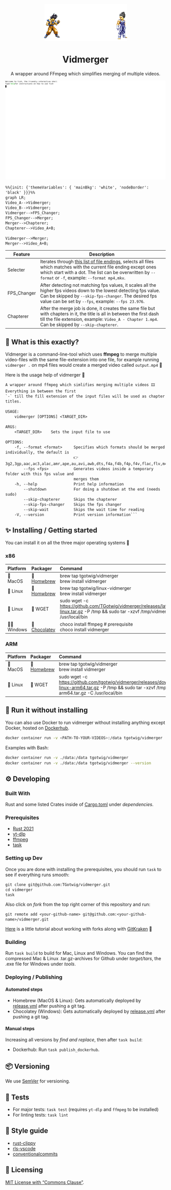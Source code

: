 <!-- https://github.com/elsewhencode/project-guidelines/blob/master/README.sample.md -->

<p align="center"><a><img src="img/merge.gif" alt="img/merge.gif"/></a></p>

<h1 align="center">Vidmerger</h1>
<p align="center">A wrapper around FFmpeg which simplifies merging of multiple videos.</p>

<p align="center"><img src="img/demo.svg" alt="fusion gif"/></p>

```mermaid
%%{init: {'themeVariables': { 'mainBkg': 'white', 'nodeBorder': 'black' }}}%%
graph LR;
Video_A-->Vidmerger;
Video_B-->Vidmerger;
Vidmerger-->FPS_Changer;
FPS_Changer-->Merger;
Merger-->Chapterer;
Chapterer-->Video_A+B;

Vidmerger-->Merger;
Merger-->Video_A+B;
```

| Feature     | Description                                                                                                                                                                                                                                     |
| ----------- | ----------------------------------------------------------------------------------------------------------------------------------------------------------------------------------------------------------------------------------------------- |
| Selecter    | Iterates through [this list of file endings](src/main.rs#L34), selects all files which matches with the current file ending except ones which start with a dot. The list can be overwritten by `--format` or `-f`, example: `--format mp4,mkv`. |
| FPS_Changer | After detecting not matching fps values, it scales all the higher fps videos down to the lowest detecting fps value. Can be skipped by `--skip-fps-changer`. The desired fps value can be set by `--fps`, example: `--fps 23.976`.              |
| Chapterer   | After the merge job is done, it creates the same file but with chapters in it, the title is all in between the first dash till the file extension, example: `Video_A - Chapter 1.mp4`. Can be skipped by `--skip-chapterer`.                    |

## 🙉 What is this exactly?

Vidmerger is a command-line-tool which uses **ffmpeg** to merge multiple video-files with the same file-extension into one file, for example running `vidmerger .` on mp4 files would create a merged video called `output.mp4` 🐣

Here is the usage help of vidmerger 🤗

```shell
A wrapper around ffmpeg which simlifies merging multiple videos 🎞  Everything in between the first
`-` till the fill extension of the input files will be used as chapter titles.

USAGE:
    vidmerger [OPTIONS] <TARGET_DIR>

ARGS:
    <TARGET_DIR>    Sets the input file to use

OPTIONS:
    -f, --format <format>     Specifies which formats should be merged individually, the default is
                              👉 3g2,3gp,aac,ac3,alac,amr,ape,au,avi,awb,dts,f4a,f4b,f4p,f4v,flac,flv,m4a,m4b,m4p,m4r,m4v,mkv,mov,mp2,mp3,mp4,mpeg,mpg,oga,ogg,ogm,ogv,ogx,opus,pcm,spx,wav,webm,wma,wmv
        --fps <fps>           Generates videos inside a temporary folder with this fps value and
                              merges them
    -h, --help                Print help information
        --shutdown            For doing a shutdown at the end (needs sudo)
        --skip-chapterer      Skips the chapterer
        --skip-fps-changer    Skips the fps changer
        --skip-wait           Skips the wait time for reading
    -V, --version             Print version information```
```

## ✨ Installing / Getting started

You can install it on all the three major operating systems 🤗

### x86

| Platform  | Packager                                                                                   | Command                                                                                                                                                                   |
| :-------- | :----------------------------------------------------------------------------------------- | :------------------------------------------------------------------------------------------------------------------------------------------------------------------------ |
| 🍎 MacOS   | 🍺 [Homwbrew](https://github.com/TGotwig/homebrew-vidmerger/blob/master/vidmerger.rb)       | brew tap tgotwig/vidmerger<br>brew install vidmerger                                                                                                                      |
| 🐧 Linux   | 🍺 [Homwbrew](https://github.com/TGotwig/homebrew-linux-vidmerger/blob/master/vidmerger.rb) | brew tap tgotwig/linux-vidmerger<br>brew install vidmerger                                                                                                                |
| 🐧 Linux   | 🍺 WGET                                                                                     | sudo wget -c https://github.com/TGotwig/vidmerger/releases/latest/download/vidmerger-linux.tar.gz -P /tmp && sudo tar -xzvf /tmp/vidmerger-linux.tar.gz -C /usr/local/bin |
| 🏳️‍🌈 Windows | 🍫 [Chocolatey](https://community.chocolatey.org/packages/vidmerger)                        | choco install ffmpeg # prerequisite<br>choco install vidmerger                                                                                                            |

### ARM

| Platform | Packager                                                                             | Command                                                                                                                                                                                 |
| :------- | :----------------------------------------------------------------------------------- | :-------------------------------------------------------------------------------------------------------------------------------------------------------------------------------------- |
| 🍎 MacOS  | 🍺 [Homwbrew](https://github.com/TGotwig/homebrew-vidmerger/blob/master/vidmerger.rb) | brew tap tgotwig/vidmerger<br>brew install vidmerger                                                                                                                                    |
| 🐧 Linux  | 🍺 WGET                                                                               | sudo wget -c https://github.com/tgotwig/vidmerger/releases/download/0.3.2/vidmerger-linux-arm64.tar.gz -P /tmp && sudo tar -xzvf /tmp/vidmerger-linux-arm64.tar.gz -C /usr/local/bin |

## 🐳 Run it without installing

You can also use Docker to run vidmerger without installing anything except Docker, hosted on [Dockerhub](https://hub.docker.com/r/tgotwig/vidmerger).

```bash
docker container run -v <PATH-TO-YOUR-VIDEOS>:/data tgotwig/vidmerger
```

Examples with Bash:

```bash
docker container run -v ./data:/data tgotwig/vidmerger
docker container run -v ./data:/data tgotwig/vidmerger --version
```

## ⚙️ Developing

### Built With

Rust and some listed Crates inside of [Cargo.toml](Cargo.toml) under _dependencies_.

### Prerequisites

- [Rust 2021](https://www.rust-lang.org/tools/install)
- [yt-dlp](https://github.com/yt-dlp/yt-dlp/wiki/Installation)
- [ffmpeg](https://ffmpeg.org/download.html)
- [task](https://taskfile.dev/#/installation)

### Setting up Dev

Once you are done with installing the prerequisites, you should run `task` to see if everything runs smooth:

```shell
git clone git@github.com:TGotwig/vidmerger.git
cd vidmerger
task
```

Also click on _fork_ from the top right corner of this repository and run:

```shell
git remote add <your-github-name> git@github.com:<your-github-name>/vidmerger.git
```

[Here](https://youtu.be/j_qpzND5yAg) is a little tutorial about working with forks along with [GitKraken](https://www.gitkraken.com) 🐙

### Building

Run `task build` to build for Mac, Linux and Windows. You can find the compressed Mac & Linux .tar.gz-archives for Github under _target/tars_, the .exe file for Windows under _tools_.

### Deploying / Publishing

#### Automated steps

- Homebrew (MacOS & Linux): Gets automatically deployed by [release.yml](https://github.com/TGotwig/vidmerger/blob/master/.github/workflows/release.yml) after pushing a git tag.
- Chocolatey (Windows): Gets automatically deployed by [release.yml](https://github.com/TGotwig/vidmerger/blob/master/.github/workflows/release.yml) after pushing a git tag.

#### Manual steps

Increasing all versions by _find and replace_, then after `task build`:

- Dockerhub: Run `task publish_dockerhub`.

## 📦 Versioning

We use [SemVer](http://semver.org/) for versioning.

## 🧪 Tests

- For major tests: `task test` (requires `yt-dlp` and `ffmpeg` to be installed)
- For linting tests: `task lint`

## 🌟 Style guide

- [rust-clippy](rust-clippy)
- [rls-vscode](https://github.com/rust-lang/rls-vscode)
- [conventionalcommits](https://www.conventionalcommits.org/en/v1.0.0)

## 📜 Licensing

[MIT License with “Commons Clause”](LICENSE).
